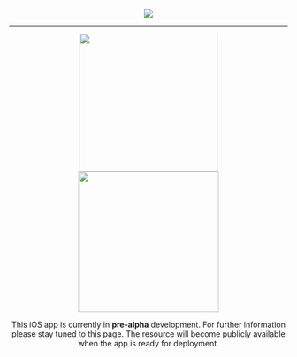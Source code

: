 <p align="center">
  <img src="https://i.imgur.com/PBwHSUb.png">
</p>
<hr>
<p float="left" align="center">
  <img src="https://i.imgur.com/zPafFbe.png" style="width: 250px">
  <img src="https://i.imgur.com/7724nhs.png" style="width: 254px">
</p>
<p align="center">This iOS app is currently in <b>pre-alpha</b> development. For further information please stay tuned to this page. The resource will become publicly available when the app is ready for deployment.</p>
